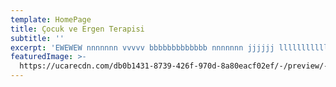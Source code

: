 ```yaml
---
template: HomePage
title: Çocuk ve Ergen Terapisi
subtitle: ''
excerpt: 'EWEWEW nnnnnnn vvvvv bbbbbbbbbbbbb nnnnnnn jjjjjj lllllllllll kkkkkkkkkkkk lllllllllllllll mmmmmmmmmmmmmmm oooooooooo'
featuredImage: >-
  https://ucarecdn.com/db0b1431-8739-426f-970d-8a80eacf02ef/-/preview/-/rotate/270/
---
```


